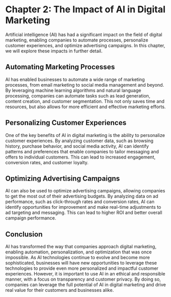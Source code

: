 Chapter 2: The Impact of AI in Digital Marketing
================================================

Artificial intelligence (AI) has had a significant impact on the field of digital marketing, enabling companies to automate processes, personalize customer experiences, and optimize advertising campaigns. In this chapter, we will explore these impacts in further detail.

Automating Marketing Processes
------------------------------

AI has enabled businesses to automate a wide range of marketing processes, from email marketing to social media management and beyond. By leveraging machine learning algorithms and natural language processing, companies can automate tasks such as lead generation, content creation, and customer segmentation. This not only saves time and resources, but also allows for more efficient and effective marketing efforts.

Personalizing Customer Experiences
----------------------------------

One of the key benefits of AI in digital marketing is the ability to personalize customer experiences. By analyzing customer data, such as browsing history, purchase behavior, and social media activity, AI can identify patterns and preferences that enable companies to tailor messaging and offers to individual customers. This can lead to increased engagement, conversion rates, and customer loyalty.

Optimizing Advertising Campaigns
--------------------------------

AI can also be used to optimize advertising campaigns, allowing companies to get the most out of their advertising budgets. By analyzing data on ad performance, such as click-through rates and conversion rates, AI can identify opportunities for improvement and make real-time adjustments to ad targeting and messaging. This can lead to higher ROI and better overall campaign performance.

Conclusion
----------

AI has transformed the way that companies approach digital marketing, enabling automation, personalization, and optimization that was once impossible. As AI technologies continue to evolve and become more sophisticated, businesses will have new opportunities to leverage these technologies to provide even more personalized and impactful customer experiences. However, it is important to use AI in an ethical and responsible manner, with a focus on transparency and customer privacy. By doing so, companies can leverage the full potential of AI in digital marketing and drive real value for their customers and businesses alike.
